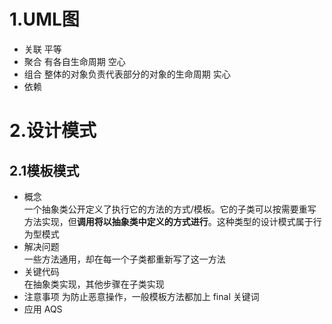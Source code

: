 # 1.UML图  
- 关联 平等  
- 聚合 有各自生命周期 空心
- 组合 整体的对象负责代表部分的对象的生命周期 实心
- 依赖
# 2.设计模式
## 2.1模板模式
- 概念  
一个抽象类公开定义了执行它的方法的方式/模板。它的子类可以按需要重写方法实现，但**调用将以抽象类中定义的方式进行**。这种类型的设计模式属于行为型模式
- 解决问题  
一些方法通用，却在每一个子类都重新写了这一方法
- 关键代码  
在抽象类实现，其他步骤在子类实现
- 注意事项
为防止恶意操作，一般模板方法都加上 final 关键词
- 应用
AQS